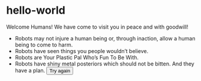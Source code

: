 # hello-world
Welcome Humans!
We have come to visit you in peace and with goodwill!
- Robots may not injure a human being or, through inaction, allow a human being to come to harm.
- Robots have seen things you people wouldn’t believe.
- Robots are Your Plastic Pal Who’s Fun To Be With.
- Robots have shiny metal posteriors which should not be bitten.
And they have a plan.
<button>Try again</button>
